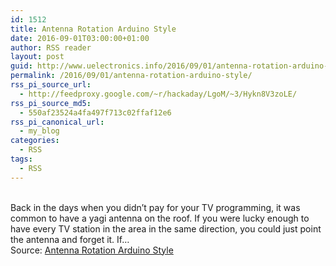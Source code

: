 ```yaml
---
id: 1512
title: Antenna Rotation Arduino Style
date: 2016-09-01T03:00:00+01:00
author: RSS reader
layout: post
guid: http://www.uelectronics.info/2016/09/01/antenna-rotation-arduino-style/
permalink: /2016/09/01/antenna-rotation-arduino-style/
rss_pi_source_url:
  - http://feedproxy.google.com/~r/hackaday/LgoM/~3/Hykn8V3zoLE/
rss_pi_source_md5:
  - 550af23524a4fa497f713c02ffaf12e6
rss_pi_canonical_url:
  - my_blog
categories:
  - RSS
tags:
  - RSS
---
```

&#013;  
Back in the days when you didn’t pay for your TV programming, it was common to have a yagi antenna on the roof. If you were lucky enough to have every TV station in the area in the same direction, you could just point the antenna and forget it. If…&#013;  
Source: <a href="http://feedproxy.google.com/~r/hackaday/LgoM/~3/Hykn8V3zoLE/" target="_blank">Antenna Rotation Arduino Style</a>